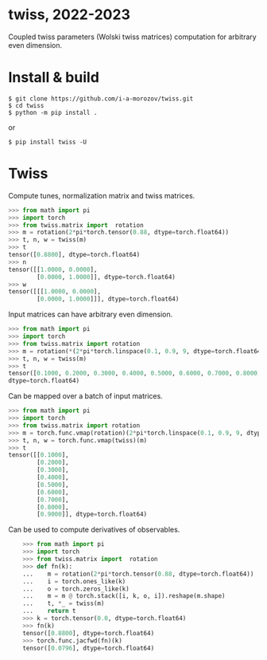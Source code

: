 # twiss, 2022-2023

Coupled twiss parameters (Wolski twiss matrices) computation for arbitrary even dimension.

# Install & build

```
$ git clone https://github.com/i-a-morozov/twiss.git
$ cd twiss
$ python -m pip install .

```

or 

```
$ pip install twiss -U

```

# Twiss

Compute tunes, normalization matrix and twiss matrices.

```python
>>> from math import pi
>>> import torch
>>> from twiss.matrix import  rotation
>>> m = rotation(2*pi*torch.tensor(0.88, dtype=torch.float64))
>>> t, n, w = twiss(m)
>>> t
tensor([0.8800], dtype=torch.float64)
>>> n
tensor([[1.0000, 0.0000],
        [0.0000, 1.0000]], dtype=torch.float64)
>>> w
tensor([[[1.0000, 0.0000],
        [0.0000, 1.0000]]], dtype=torch.float64)
```

Input matrices can have arbitrary even dimension.

```python
>>> from math import pi
>>> import torch
>>> from twiss.matrix import rotation
>>> m = rotation(*(2*pi*torch.linspace(0.1, 0.9, 9, dtype=torch.float64)))
>>> t, n, w = twiss(m)
>>> t
tensor([0.1000, 0.2000, 0.3000, 0.4000, 0.5000, 0.6000, 0.7000, 0.8000, 0.9000],
dtype=torch.float64)
```

Can be mapped over a batch of input matrices.

```python
>>> from math import pi
>>> import torch
>>> from twiss.matrix import rotation
>>> m = torch.func.vmap(rotation)(2*pi*torch.linspace(0.1, 0.9, 9, dtype=torch.float64))
>>> t, n, w = torch.func.vmap(twiss)(m)
>>> t
tensor([[0.1000],
        [0.2000],
        [0.3000],
        [0.4000],
        [0.5000],
        [0.6000],
        [0.7000],
        [0.8000],
        [0.9000]], dtype=torch.float64)
```

Can be used to compute derivatives of observables.

```python
    >>> from math import pi
    >>> import torch
    >>> from twiss.matrix import  rotation
    >>> def fn(k):
    ...    m = rotation(2*pi*torch.tensor(0.88, dtype=torch.float64))
    ...    i = torch.ones_like(k)
    ...    o = torch.zeros_like(k)
    ...    m = m @ torch.stack([i, k, o, i]).reshape(m.shape)
    ...    t, *_ = twiss(m)
    ...    return t
    >>> k = torch.tensor(0.0, dtype=torch.float64)
    >>> fn(k)
    tensor([0.8800], dtype=torch.float64)
    >>> torch.func.jacfwd(fn)(k)
    tensor([0.0796], dtype=torch.float64)
```
